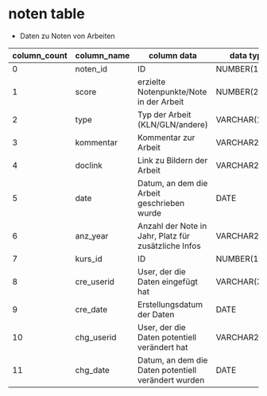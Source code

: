 # noten table
- Daten zu Noten von Arbeiten

| column_count | column_name | column data                                          | data type     | required(y/n) | key(PK/FK/null) |
|--------------|-------------|------------------------------------------------------|---------------|---------------|-----------------|
| 0            | noten_id    | ID                                                   | NUMBER(10)    | y             | PK              |
| 1            | score       | erzielte Notenpunkte/Note in der Arbeit              | NUMBER(2)     | y             | null            |
| 2            | type        | Typ der Arbeit (KLN/GLN/andere)                      | VARCHAR(10)   | y             | null            |
| 3            | kommentar   | Kommentar zur Arbeit                                 | VARCHAR2(100) | n             | null            |
| 4            | doclink     | Link zu Bildern der Arbeit                           | VARCHAR2(200) | n             | null            |
| 5            | date        | Datum, an dem die Arbeit geschrieben wurde           | DATE          | n             | null            |
| 6            | anz_year    | Anzahl der Note in Jahr, Platz für zusätzliche Infos | VARCHAR2(100) | n             | null            |
| 7            | kurs_id     | ID                                                   | NUMBER(10)    | y             | FK1             |
| 8            | cre_userid  | User, der die Daten eingefügt hat                    | VARCHAR(30)   | y             | null            |
| 9            | cre_date    | Erstellungsdatum der Daten                           | DATE          | y             | null            |
| 10           | chg_userid  | User, der die Daten potentiell verändert hat         | VARCHAR2(30)  | n             | null            |
| 11           | chg_date    | Datum, an dem die Daten potentiell verändert wurden  | DATE          | n             | null            |